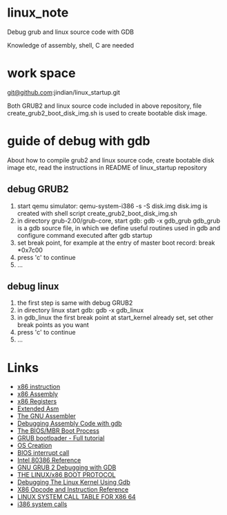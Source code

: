 # linux\_note

Debug grub and linux source code with GDB

Knowledge of assembly, shell, C are needed

# work space

git@github.com:jindian/linux_startup.git

Both GRUB2 and linux source code included in above repository, file create_grub2_boot_disk_img.sh is used to create bootable disk image.

# guide of debug with gdb

About how to compile grub2 and linux source code, create bootable disk image etc, read the instructions in README of linux_startup repository

## debug GRUB2
1. start qemu simulator: qemu-system-i386 -s -S disk.img
    disk.img is created with shell script create_grub2_boot_disk_img.sh
2. in directory grub-2.00/grub-core, start gdb: gdb -x gdb_grub
    gdb_grub is a gdb source file, in which we define useful routines used in gdb and configure command executed after gdb startup
3. set break point, for example at the entry of master boot record: break *0x7c00
4. press 'c' to continue
5. ...

## debug linux
1. the first step is same with debug GRUB2
2. in directory linux start gdb: gdb -x gdb_linux
3. in gdb_linux the first break point at start_kernel already set, set other break points as you want
4. press 'c' to continue
5. ...

# Links

  * [x86 instruction](https://en.wikipedia.org/wiki/X86_instruction_listings)
  * [x86 Assembly](https://en.wikibooks.org/wiki/Category:X86_Assembly)
  * [x86 Registers](http://www.eecg.toronto.edu/~amza/www.mindsec.com/files/x86regs.html)
  * [Extended Asm](http://www.ibiblio.org/gferg/ldp/GCC-Inline-Assembly-HOWTO.html#toc5)
  * [The GNU Assembler](http://tigcc.ticalc.org/doc/gnuasm.html)
  * [Debugging Assembly Code with gdb](http://web.cecs.pdx.edu/~apt/cs577_2008/gdb.pdf)
  * [The BIOS/MBR Boot Process](https://neosmart.net/wiki/mbr-boot-process/)
  * [GRUB bootloader - Full tutorial](http://www.dedoimedo.com/computers/grub.html)
  * [OS Creation](http://wiki.osdev.org/Main_Page)
  * [BIOS interrupt call](https://en.wikipedia.org/wiki/BIOS_interrupt_call)
  * [Intel 80386 Reference](https://pdos.csail.mit.edu/6.828/2008/readings/i386/toc.htm)
  * [GNU GRUB 2 Debugging with GDB](http://v3.sk/~lkundrak/grub2-gdb/howto.html)
  * [THE LINUX/x86 BOOT PROTOCOL](https://www.kernel.org/doc/Documentation/x86/boot.txt)
  * [Debugging The Linux Kernel Using Gdb](http://www.elinux.org/Debugging_The_Linux_Kernel_Using_Gdb)
  * [X86 Opcode and Instruction Reference](http://ref.x86asm.net/coder32.html)
  * [LINUX SYSTEM CALL TABLE FOR X86 64](http://blog.rchapman.org/posts/Linux_System_Call_Table_for_x86_64/)
  * [i386 system calls](http://asm.sourceforge.net/syscall.html#p2)
  
  






